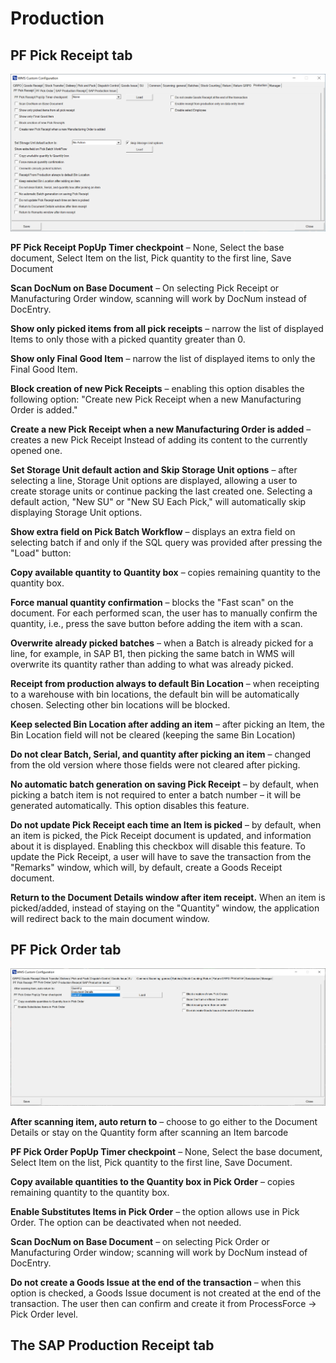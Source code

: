 # Production

## PF Pick Receipt tab

![Production ProcessForce Pick Receipt](./media/cc-production-pf-pick-receipt.png)

**PF Pick Receipt PopUp Timer checkpoint** – None, Select the base document, Select Item on the list, Pick quantity to the first line, Save Document

**Scan DocNum on Base Document** – On selecting Pick Receipt or Manufacturing Order window, scanning will work by DocNum instead of DocEntry.

**Show only picked items from all pick receipts** – narrow the list of displayed Items to only those with a picked quantity greater than 0.

**Show only Final Good Item** – narrow the list of displayed items to only the Final Good Item.

**Block creation of new Pick Receipts** – enabling this option disables the following option: "Create new Pick Receipt when a new Manufacturing Order is added."

**Create a new Pick Receipt when a new Manufacturing Order is added** – creates a new Pick Receipt Instead of adding its content to the currently opened one.

**Set Storage Unit default action and Skip Storage Unit options** – after selecting a line, Storage Unit options are displayed, allowing a user to create storage units or continue packing the last created one. Selecting a default action, "New SU" or "New SU Each Pick," will automatically skip displaying Storage Unit options.

**Show extra field on Pick Batch Workflow** – displays an extra field on selecting batch if and only if the SQL query was provided after pressing the "Load" button:

**Copy available quantity to Quantity box** – copies remaining quantity to the quantity box.

**Force manual quantity confirmation** – blocks the "Fast scan" on the document. For each performed scan, the user has to manually confirm the quantity, i.e., press the save button before adding the item with a scan.

**Overwrite already picked batches** – when a Batch is already picked for a line, for example, in SAP B1, then picking the same batch in WMS will overwrite its quantity rather than adding to what was already picked.

**Receipt from production always to default Bin Location** – when receipting to a warehouse with bin locations, the default bin will be automatically chosen. Selecting other bin locations will be blocked.

**Keep selected Bin Location after adding an item** – after picking an Item, the Bin Location field will not be cleared (keeping the same Bin Location)

**Do not clear Batch, Serial, and quantity after picking an item** – changed from the old version where those fields were not cleared after picking.

**No automatic batch generation on saving Pick Receipt** – by default, when picking a batch item is not required to enter a batch number – it will be generated automatically. This option disables this feature.

**Do not update Pick Receipt each time an Item is picked** – by default, when an item is picked, the Pick Receipt document is updated, and information about it is displayed. Enabling this checkbox will disable this feature. To update the Pick Receipt, a user will have to save the transaction from the "Remarks" window, which will, by default, create a Goods Receipt document.

**Return to the Document Details window after item receipt.** When an item is picked/added, instead of staying on the "Quantity" window, the application will redirect back to the main document window.

## PF Pick Order tab

![Pick Order](./media/custom-configuration-after-scanning.png)

**After scanning item, auto return to** – choose to go either to the Document Details or stay on the Quantity form after scanning an Item barcode

**PF Pick Order PopUp Timer checkpoint** – None, Select the base document, Select Item on the list, Pick quantity to the first line, Save Document.

**Copy available quantities to the Quantity box in Pick Order** – copies remaining quantity to the quantity box.

**Enable Substitutes Items in Pick Order** – the option allows use in Pick Order. The option can be deactivated when not needed.

**Scan DocNum on Base Document** – on selecting Pick Order or Manufacturing Order window; scanning will work by DocNum instead of DocEntry.

**Do not create a Goods Issue at the end of the transaction** – when this option is checked, a Goods Issue document is not created at the end of the transaction. The user then can confirm and create it from ProcessForce → Pick Order level.

## The SAP Production Receipt tab

